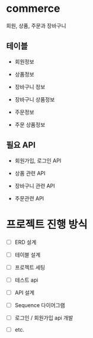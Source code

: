 # commerce
회원, 상품, 주문과 장바구니

## 테이블
* 회원정보

* 상품정보

* 장바구니 정보

* 장바구니 상품정보

* 주문정보

* 주문 상품정보

## 필요 API
* 회원가입, 로그인 API

* 상품 관련 API

* 장바구니 관련 API

* 주문관련 API

# 프로젝트 진행 방식

- [ ] ERD 설계
- [ ] 테이블 설계
- [ ] 프로젝트 세팅
- [ ] 테스트 api
- [ ] API 설계
- [ ] Sequence 다이어그램
- [ ] 로그인 / 회원가입 api 개발
- [ ] etc.

